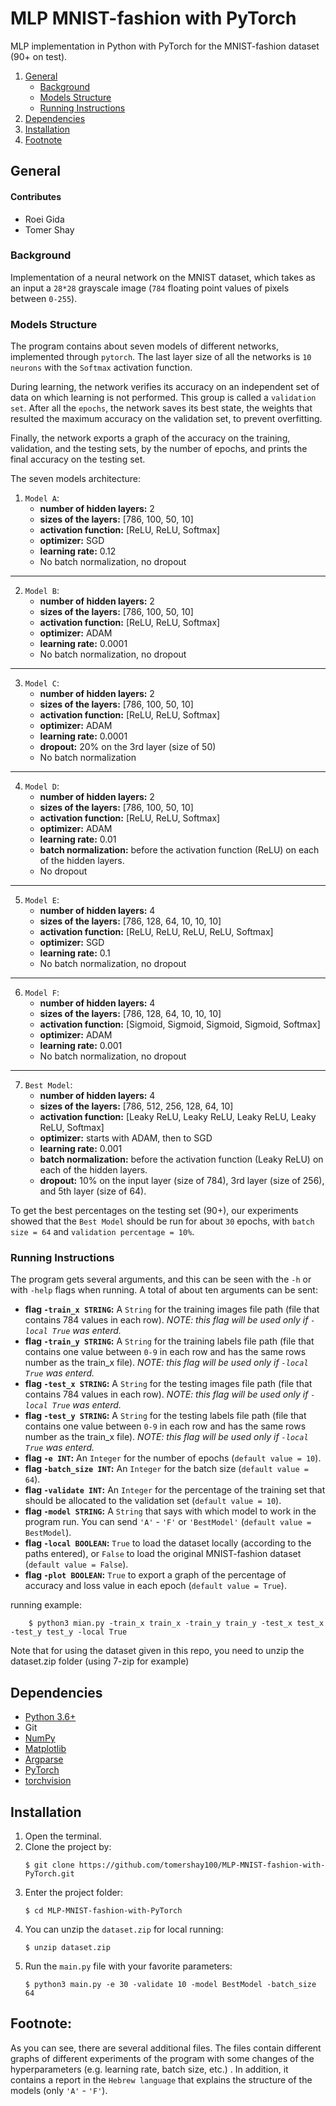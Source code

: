 
# MLP MNIST-fashion with PyTorch
MLP implementation in Python with PyTorch for the MNIST-fashion dataset (90+ on test).

1. [General](#General)
    - [Background](#background)
    - [Models Structure](https://github.com/tomershay100/MLP-MNIST-fashion-with-PyTorch/blob/main/README.md#models-structure)
    - [Running Instructions](https://github.com/tomershay100/MLP-MNIST-fashion-with-PyTorch/blob/main/README.md#running-instructions)
2. [Dependencies](#dependencies) 
3. [Installation](#installation)
4. [Footnote](#footnote)

## General

#### Contributes
* Roei Gida
* Tomer Shay

### Background
Implementation of a neural network on the MNIST dataset, which takes as an input a ``28*28`` grayscale image (``784`` floating point values of pixels between ``0-255``).

### Models Structure
The program contains about seven models of different networks, implemented through ``pytorch``. The last layer size of all the networks is ``10 neurons`` with the ``Softmax`` activation function.

During learning, the network verifies its accuracy on an independent set of data on which learning is not performed. This group is called a ``validation set``. After all the ``epochs``, the network saves its best state, the weights that resulted the maximum accuracy on the validation set, to prevent overfitting.

Finally, the network exports a graph of the accuracy on the training, validation, and the testing sets, by the number of epochs, and prints the final accuracy on the testing set.

The seven models architecture:
1. ``Model A``:
	* **number of hidden layers:** 2
	* **sizes of the layers:** [786, 100, 50, 10]
	* **activation function:** [ReLU, ReLU, Softmax]
	* **optimizer:** SGD
	* **learning rate:** 0.12
	* No batch normalization, no dropout
***
2. ``Model B``:
	* **number of hidden layers:** 2
	* **sizes of the layers:** [786, 100, 50, 10]
	* **activation function:** [ReLU, ReLU, Softmax]
	* **optimizer:** ADAM
	* **learning rate:** 0.0001
	* No batch normalization, no dropout
***
3. ``Model C``:
	* **number of hidden layers:** 2
	* **sizes of the layers:** [786, 100, 50, 10]
	* **activation function:** [ReLU, ReLU, Softmax]
	* **optimizer:** ADAM
	* **learning rate:** 0.0001
	* **dropout:** 20% on the 3rd layer (size of 50)
	* No batch normalization
***
4. ``Model D``:
	* **number of hidden layers:** 2
	* **sizes of the layers:** [786, 100, 50, 10]
	* **activation function:** [ReLU, ReLU, Softmax]
	* **optimizer:** ADAM
	* **learning rate:** 0.01
	* **batch normalization:** before the activation function (ReLU) on each of the hidden layers.
	* No dropout
***
5. ``Model E``:
	* **number of hidden layers:** 4
	* **sizes of the layers:** [786, 128, 64, 10, 10, 10]
	* **activation function:** [ReLU, ReLU, ReLU, ReLU, Softmax]
	* **optimizer:** SGD
	* **learning rate:** 0.1
	* No batch normalization, no dropout
***
6. ``Model F``:
	* **number of hidden layers:** 4
	* **sizes of the layers:** [786, 128, 64, 10, 10, 10]
	* **activation function:** [Sigmoid, Sigmoid, Sigmoid, Sigmoid, Softmax]
	* **optimizer:** ADAM
	* **learning rate:** 0.001
	* No batch normalization, no dropout
***
7. ``Best Model``:
	* **number of hidden layers:** 4
	* **sizes of the layers:** [786, 512, 256, 128, 64, 10]
	* **activation function:** [Leaky ReLU, Leaky ReLU, Leaky ReLU, Leaky ReLU, Softmax]
	* **optimizer:** starts with ADAM, then to SGD
	* **learning rate:** 0.001
	* **batch normalization:** before the activation function (Leaky ReLU) on each of the hidden layers.
	* **dropout:** 10% on the input layer (size of 784), 3rd layer (size of 256), and 5th layer (size of 64).

To get the best percentages on the testing set (90+), our experiments showed that the ``Best Model`` should be run for about ``30`` epochs, with ``batch size = 64`` and ``validation percentage = 10%``.

### Running Instructions

The program gets several arguments, and this can be seen with the ``-h`` or with ``-help`` flags when running. A total of about ten arguments can be sent:
* **flag ```-train_x STRING```:** A ``String`` for the training images file path (file that contains 784 values in each row). *NOTE: this flag will be used only if ``-local True`` was enterd.*
* **flag ```-train_y STRING```:** A ``String`` for the training labels file path (file that contains one value between ``0-9`` in each row and has the same rows number as the train_x file). *NOTE: this flag will be used only if ``-local True`` was enterd.*
* **flag ```-test_x STRING```:** A ``String`` for the testing images file path (file that contains 784 values in each row). *NOTE: this flag will be used only if ``-local True`` was enterd.*
* **flag ```-test_y STRING```:** A ``String`` for the testing labels file path (file that contains one value between ``0-9`` in each row and has the same rows number as the train_x file). *NOTE: this flag will be used only if ``-local True`` was enterd.*
* **flag ```-e INT```:** An ``Integer`` for the number of epochs (``default value = 10``).
* **flag ```-batch_size INT```:** An ``Integer`` for the batch size (``default value = 64``).
* **flag ```-validate INT```:** An ``Integer`` for the percentage of the training set that should be allocated to the validation set (``default value = 10``).
* **flag ```-model STRING```:** A ``String`` that says with which model to work in the program run. You can send ``'A'`` - ``'F'`` or ``'BestModel'`` (``default value = BestModel``).
* **flag ```-local BOOLEAN```:** ``True`` to load the dataset locally (according to the paths entered), or ``False`` to load the original MNIST-fashion dataset (``default value = False``).
* **flag  `-plot BOOLEAN`:** ``True`` to export a graph of the percentage of accuracy and loss value in each epoch (`default value = True`).

running example:
```
	$ python3 mian.py -train_x train_x -train_y train_y -test_x test_x -test_y test_y -local True
```

Note that for using the dataset given in this repo, you need to unzip the dataset.zip folder (using 7-zip for example)
## Dependencies
* [Python 3.6+](https://www.python.org/downloads/)
* Git
* [NumPy](https://numpy.org/install/)
* [Matplotlib](https://matplotlib.org/stable/users/installing.html)
* [Argparse](https://pypi.org/project/argparse/)
* [PyTorch](https://pytorch.org/get-started/locally/)
* [torchvision](https://pypi.org/project/torchvision/)

## Installation

1. Open the terminal.
2. Clone the project by:
	```
	$ git clone https://github.com/tomershay100/MLP-MNIST-fashion-with-PyTorch.git
	```	
3. Enter the project folder:
	```
	$ cd MLP-MNIST-fashion-with-PyTorch
	```
4. You can unzip the ``dataset.zip`` for local running:
	```
	$ unzip dataset.zip
	```
5. Run the ```main.py``` file with your favorite parameters:
	```
	$ python3 main.py -e 30 -validate 10 -model BestModel -batch_size 64
	 ```

 
## Footnote:
As you can see, there are several additional files. The files contain different graphs of different experiments of the program with some changes of the hyperparameters (e.g. learning rate, batch size, etc.) . In addition, it contains a report in the ``Hebrew language`` that explains the structure of the models (only ``'A'`` - ``'F'``).
